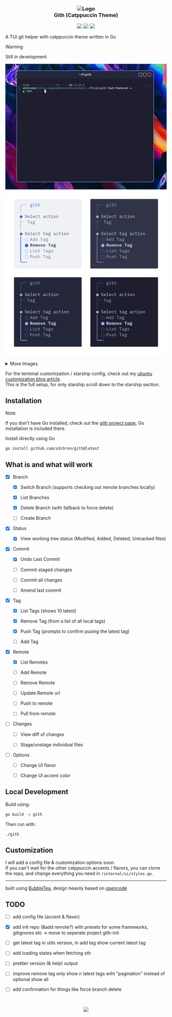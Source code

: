 <h3 align="center">
	<img src="https://raw.githubusercontent.com/catppuccin/catppuccin/main/assets/logos/exports/1544x1544_circle.png" width="100" alt="Logo"/><br/>
	Gith (Catppuccin Theme)
</h3>

<p align="center">
	<a href="https://github.com/a3chron/gith/releases/latest"><img src="https://img.shields.io/github/v/release/a3chron/gith?colorA=363a4f&colorB=b7bdf8&style=for-the-badge"></a>
	<a href="https://github.com/a3chron/gith/issues"><img src="https://img.shields.io/github/issues/a3chron/gith?colorA=363a4f&colorB=f5a97f&style=for-the-badge"></a>
	<a href="https://github.com/a3chron/gith/actions/workflows/lint.yaml"><img src="https://img.shields.io/github/check-runs/a3chron/gith/main?colorA=363a4f&colorB=a6da95&style=for-the-badge"></a>
</p>

A TUI git helper with catppuccin theme written in Go

> [!WARNING]
> Still in development

![](/assets/peek-usage-preview.gif)
![](/assets/preview.webp)

<details>
<summary>More Images</summary>

![](/assets/preview-actions.png)
![](/assets/preview-tags.png)
![](/assets/preview-status.png)

</details>

For the terminal customization / starship config, check out my [ubuntu customization blog article](https://a3chron.vercel.app/blog/ubuntu-setup).  
This is the full setup, for only starship scroll down to the starship section.

## Installation

> [!NOTE]
> If you don't have Go installed, check out the [gith project page](https://a3chron.vercel.app/projects/gith),
> Go installation is included there.

Install directly using Go

```bash
go install github.com/a3chron/gith@latest
```

## What is and what will work

- [x] Branch

  - [x] Switch Branch (supports checking out remote branches locally)

  - [x] List Branches

  - [x] Delete Branch (with fallback to force delete)

  - [ ] Create Branch

- [x] Status

  - [x] View working tree status (Modified, Added, Deleted, Untracked files)

- [x] Commit

  - [x] Undo Last Commit

  - [ ] Commit staged changes

  - [ ] Commit all changes

  - [ ] Amend last commit

- [x] Tag

  - [x] List Tags (shows 10 latest)

  - [x] Remove Tag (from a list of all local tags)

  - [x] Push Tag (prompts to confirm pusing the latest tag)

  - [ ] Add Tag

- [x] Remote

  - [x] List Remotes

  - [ ] Add Remote

  - [ ] Remove Remote

  - [ ] Update Remote url

  - [ ] Push to remote

  - [ ] Pull from remote

- [ ] Changes

  - [ ] View diff of changes

  - [ ] Stage/unstage individual files

- [ ] Options

  - [ ] Change UI flavor

  - [ ] Change UI accent color

## Local Development

Build using:

```bash
go build -o gith
```

Then run with:

```bash
./gith
```

## Customization

I will add a config file & customization options soon.  
If you can't wait for the other catppuccin accents / flavors,
you can clone the repo, and change everything you need in `/internal/ui/styles.go`.

---

built using [BubbleTea](https://github.com/charmbracelet/bubbletea), design heavily based on [opencode](https://github.com/opencode-ai/opencode)

## TODO

- [ ] add config file (accent & flavor)

- [x] add init repo (&add remote?) with presets for some frameworks, gitignores etc -> move to seperate project gith-init

- [ ] get latest tag in utils version, in add tag show current latest tag

- [ ] add loading states when fetching sth

- [ ] prettier version (& help) output

- [ ] improve remove tag only show n latest tags wiht "pagination" instead of optional show all

- [ ] add confirmation for things like force branch delete

<br />

<p align="center">
 <a href="https://github.com/a3chron/gith/LICENSE"><img src="https://img.shields.io/github/license/a3chron/gith?colorA=363a4f&colorB=b7bdf8&style=for-the-badge"></a>
</p>
